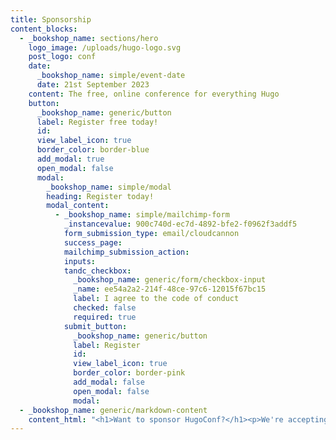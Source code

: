 ```yaml
---
title: Sponsorship
content_blocks:
  - _bookshop_name: sections/hero
    logo_image: /uploads/hugo-logo.svg
    post_logo: conf
    date:
      _bookshop_name: simple/event-date
      date: 21st September 2023
    content: The free, online conference for everything Hugo
    button:
      _bookshop_name: generic/button
      label: Register free today!
      id:
      view_label_icon: true
      border_color: border-blue
      add_modal: true
      open_modal: false
      modal:
        _bookshop_name: simple/modal
        heading: Register today!
        modal_content:
          - _bookshop_name: simple/mailchimp-form
            _instancevalue: 900c740d-ec7d-4892-bfe2-f0962f3addf5
            form_submission_type: email/cloudcannon
            success_page:
            mailchimp_submission_action:
            inputs:
            tandc_checkbox:
              _bookshop_name: generic/form/checkbox-input
              _name: ee54a2a2-214f-48ce-97c6-12015f67bc15
              label: I agree to the code of conduct
              checked: false
              required: true
            submit_button:
              _bookshop_name: generic/button
              label: Register
              id:
              view_label_icon: true
              border_color: border-pink
              add_modal: false
              open_modal: false
              modal:
  - _bookshop_name: generic/markdown-content
    content_html: "<h1>Want to sponsor HugoConf?</h1><p>We're accepting sponsors for HugoConf 2023. If you're interested in sponsorship opportunities, <strong><a href=\"mailto:hello@hugoconf.io?subject=HugoConf%20Sponsorship\">get in touch!</a></strong><br />​​​​​</p><h3>Sponsorship Package:</h3><ul><li>Company link &amp; logo placement on the hugoconf.io website;</li><li>Company link &amp; logo placement within the HugoConf email newsletter;</li><li>Acknowledgment and short promo from our host at the beginning and end of the conference;</li><li>HugoConf social channel acknowledgments.<br />\_</li></ul><h3>Where does sponsorship money go?</h3><p>In the spirit of open-source software — and in the interests of full disclosure — it's important to note that no one on the conference team is directly profiting from organizing or running HugoConf.&nbsp;</p><p>Money raised from sponsors will be used to:</p><ul><li>Advertise and promote the conference with targeted ads;</li><li>Buy and ship promotional items (swag) to speakers and a random number of attendees.</li></ul><p>Any sponsorship money remaining after these activities are complete will be donated to <a target=\"_blank\" rel=\"noopener\" href=\"https://girlswhocode.com/\">Girls Who Code</a>, a registered charity active in the U.S., Canada, U.K., and India.&nbsp;&nbsp;</p><p>After the conference is finished, a full financial report will be published on this page.</p>"
---
```

